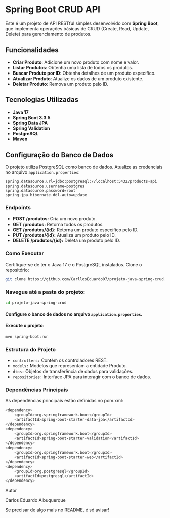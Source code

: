 # Spring Boot CRUD API

Este é um projeto de API RESTful simples desenvolvido com **Spring Boot**, que implementa operações básicas de CRUD (Create, Read, Update, Delete) para gerenciamento de produtos.

## Funcionalidades

- **Criar Produto**: Adicione um novo produto com nome e valor.
- **Listar Produtos**: Obtenha uma lista de todos os produtos.
- **Buscar Produto por ID**: Obtenha detalhes de um produto específico.
- **Atualizar Produto**: Atualize os dados de um produto existente.
- **Deletar Produto**: Remova um produto pelo ID.

## Tecnologias Utilizadas

- **Java 17**
- **Spring Boot 3.3.5**
- **Spring Data JPA**
- **Spring Validation**
- **PostgreSQL**
- **Maven**

## Configuração do Banco de Dados

O projeto utiliza PostgreSQL como banco de dados. Atualize as credenciais no arquivo `application.properties`:

```properties
spring.datasource.url=jdbc:postgresql://localhost:5432/products-api
spring.datasource.username=postgres
spring.datasource.password=root
spring.jpa.hibernate.ddl-auto=update
```

### Endpoints
- **POST /produtos:** Cria um novo produto.
- **GET /produtos:** Retorna todos os produtos.
- **GET /produtos/{id}:** Retorna um produto específico pelo ID.
- **PUT /produtos/{id}:** Atualiza um produto pelo ID.
- **DELETE /produtos/{id}:** Deleta um produto pelo ID.


### Como Executar
Certifique-se de ter o Java 17 e o PostgreSQL instalados.
Clone o repositório:

```bash
git clone https://github.com/CarllosEduardo07/projeto-java-spring-crud.git
```
### Navegue até a pasta do projeto:
```bash
cd projeto-java-spring-crud
```
#### Configure o banco de dados no arquivo `application.properties`.

#### Execute o projeto:
```bash
mvn spring-boot:run
```

### Estrutura do Projeto
- ``controllers:`` Contém os controladores REST.
- ``models:`` Modelos que representam a entidade Produto.
- ``dtos:`` Objetos de transferência de dados para validações.
- ``repositories:`` Interface JPA para interagir com o banco de dados.

### Dependências Principais
As dependências principais estão definidas no pom.xml:

```bash
<dependency>
    <groupId>org.springframework.boot</groupId>
    <artifactId>spring-boot-starter-data-jpa</artifactId>
</dependency>
<dependency>
    <groupId>org.springframework.boot</groupId>
    <artifactId>spring-boot-starter-validation</artifactId>
</dependency>
<dependency>
    <groupId>org.springframework.boot</groupId>
    <artifactId>spring-boot-starter-web</artifactId>
</dependency>
<dependency>
    <groupId>org.postgresql</groupId>
    <artifactId>postgresql</artifactId>
</dependency>
```

Autor <br>
<p>Carlos Eduardo Albuquerque</p>

Se precisar de algo mais no README, é só avisar!
